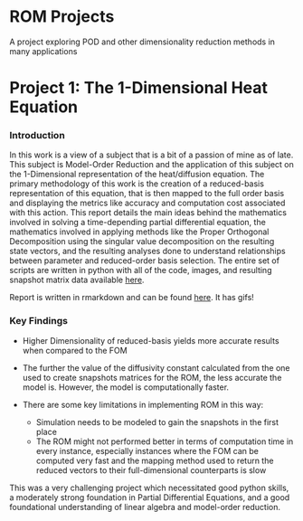 # ROM Projects
 A project exploring POD and other dimensionality reduction methods in many applications

# Project 1: The 1-Dimensional Heat Equation

### Introduction

In this work is a view of a subject that is a bit of a passion of mine as of late. This subject is Model-Order Reduction and the application of this subject on the 1-Dimensional representation of the heat/diffusion equation. The primary methodology of this work is the creation of a reduced-basis representation of this equation, that is then mapped to the full order basis and displaying the metrics like accuracy and computation cost associated with this action. This report details the main ideas behind the mathematics involved in solving a time-depending partial differential equation, the mathematics involved in applying methods like the Proper Orthogonal Decomposition using the singular value decomposition on the resulting state vectors, and the resulting analyses done to understand relationships between parameter and reduced-order basis selection. The entire set of scripts are written in python with all of the code, images, and resulting snapshot matrix data available [here](https://github.com/angel-sarmiento/ROM-Projects/tree/master/1D-Heat_equation).

Report is written in rmarkdown and can be found [here](https://github.com/angel-sarmiento/ROM-Projects/blob/master/1D-Heat_equation/reports/pod-rom-1d-heat-equation.html). It has gifs!


### Key Findings

- Higher Dimensionality of reduced-basis yields more accurate results when compared to the FOM

- The further the value of the diffusivity constant calculated from the one used to create snapshots matrices for the ROM, the less accurate the model is. However, the model is computationally faster. 

- There are some key limitations in implementing ROM in this way:
    -  Simulation needs to be modeled to gain the snapshots in the first place
    -  The ROM might not performed better in terms of computation time in every instance, especially instances where the FOM can be computed very fast and the mapping method used to return the reduced vectors to their full-dimensional counterparts is slow

This was a very challenging project which necessitated good python skills, a moderately strong foundation in Partial Differential Equations, and a good foundational understanding of linear algebra and model-order reduction.